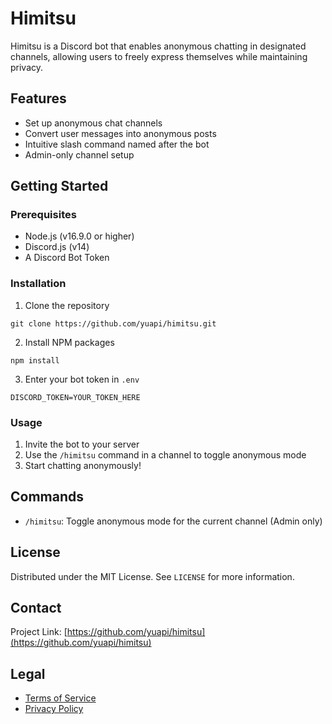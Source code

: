 # Himitsu

Himitsu is a Discord bot that enables anonymous chatting in designated channels, allowing users to freely express themselves while maintaining privacy.

## Features

- Set up anonymous chat channels
- Convert user messages into anonymous posts
- Intuitive slash command named after the bot
- Admin-only channel setup

## Getting Started

### Prerequisites

- Node.js (v16.9.0 or higher)
- Discord.js (v14)
- A Discord Bot Token

### Installation

1. Clone the repository
```
git clone https://github.com/yuapi/himitsu.git
```

2. Install NPM packages
```
npm install
```

3. Enter your bot token in `.env`
```
DISCORD_TOKEN=YOUR_TOKEN_HERE
```

### Usage

1. Invite the bot to your server
2. Use the `/himitsu` command in a channel to toggle anonymous mode
3. Start chatting anonymously!

## Commands

- `/himitsu`: Toggle anonymous mode for the current channel (Admin only)

## License

Distributed under the MIT License. See `LICENSE` for more information.

## Contact

Project Link: [https://github.com/yuapi/himitsu](https://github.com/yuapi/himitsu)

## Legal

- [Terms of Service](TERMS_OF_SERVICE.md)
- [Privacy Policy](PRIVACY_POLICY.md)
